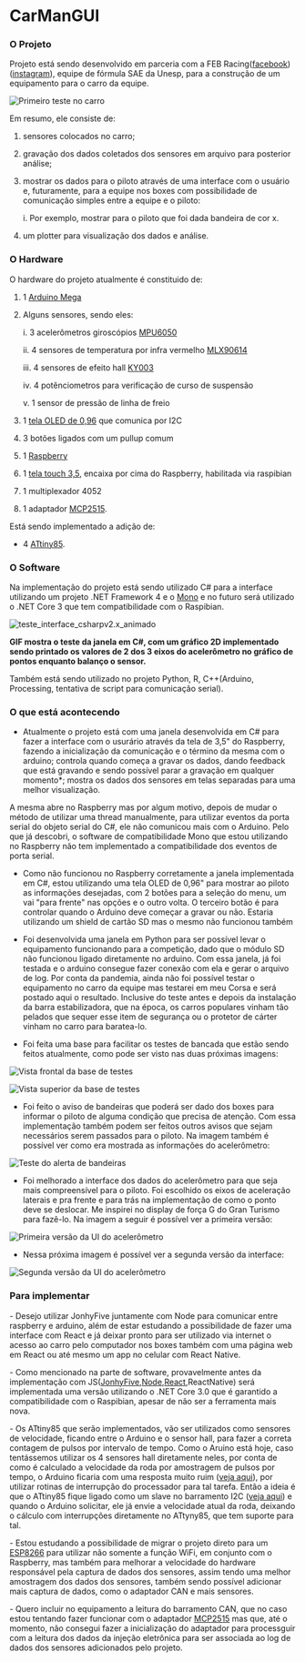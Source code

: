# CarManGUI

### O Projeto
 
Projeto está sendo desenvolvido em parceria com a FEB Racing([facebook](https://www.facebook.com/equipefebracing))([instagram](https://www.instagram.com/febracing/?hl=pt)), equipe de fórmula SAE da Unesp, para a construção de um equipamento para o carro da equipe.


![Primeiro teste no carro](static%2Fprimeiro_teste_no_carro.jpeg)


Em resumo, ele consiste de:

1. sensores colocados no carro;
2. gravação dos dados coletados dos sensores em arquivo para posterior análise;
3. mostrar os dados para o piloto através de uma interface com o usuário e, futuramente, para a equipe nos boxes com possibilidade de comunicação simples entre a equipe e o piloto:
   
    i. Por exemplo, mostrar para o piloto que foi dada bandeira de cor x.
4. um plotter para visualização dos dados e análise.


### O Hardware
   
O hardware do projeto atualmente é constituido de:

1. 1 [Arduino Mega](https://www.arduino.cc/en/Guide/ArduinoMega2560)
2. Alguns sensores, sendo eles:

   i. 3 acelerômetros giroscópios [MPU6050](https://www.letscontrolit.com/wiki/index.php/MPU6050)

   ii. 4 sensores de temperatura por infra vermelho [MLX90614](https://forum.arduino.cc/index.php?topic=577921.0)

   iii. 4 sensores de efeito hall [KY003](https://www.instructables.com/Arduino-Magnetic-FIELD-Detector-Using-the-KY-003-o/)

   iv. 4 potênciometros para verificação de curso de suspensão
   
    v. 1 sensor de pressão de linha de freio

3. 1 [tela OLED de 0,96](https://randomnerdtutorials.com/guide-for-oled-display-with-arduino/) que comunica por I2C
4. 3 botões ligados com um pullup comum
5. 1 [Raspberry](https://circuitdigest.com/simple-raspberry-pi-projects-for-beginners)
6. 1 [tela touch 3,5](https://www.youtube.com/watch?v=Fj3wq98pd20), encaixa por cima do Raspberry, habilitada via raspibian
7. 1 multiplexador 4052
8. 1 adaptador [MCP2515](https://www.electronicshub.org/arduino-mcp2515-can-bus-tutorial/).
 
  
Está sendo implementado a adição de:
  - 4 [ATtiny85](https://thewanderingengineer.com/2014/02/17/attiny-i2c-slave/).


### O Software

Na implementação do projeto está sendo utilizado C# para a interface utilizando um projeto .NET Framework 4 e o [Mono](https://www.mono-project.com/docs/getting-started/install/linux/#debian-ubuntu-and-derivatives) e no futuro será utilizado o .NET Core 3 que tem compatibilidade com o Raspibian.


![teste_interface_csharpv2.x_animado](static%2Fteste_interface_csharpv2.x_animado.gif)

__GIF mostra o teste da janela em C#, com um gráfico 2D implementado sendo printado os valores de 2 dos 3 eixos do acelerômetro no gráfico de pontos enquanto balanço o sensor.__

Também está sendo utilizado no projeto Python, R, C++(Arduino, Processing, tentativa de script para comunicação serial).


### O que está acontecendo


- Atualmente o projeto está com uma janela desenvolvida em C# para fazer a interface com o usurário através da tela de 3,5" do Raspberry, fazendo a inicialização da comunicação e o término da mesma com o arduino; controla quando começa a gravar os dados, dando feedback que está gravando e sendo possível parar a gravação em qualquer momento*; mostra os dados dos sensores em telas separadas para uma melhor visualização.


A mesma abre no Raspberry mas por algum motivo, depois de mudar o método de utilizar uma thread manualmente, para utilizar eventos da porta serial do objeto serial do C#, ele não comunicou mais com o Arduino. Pelo que já descobri, o software de compatibilidade Mono que estou utilizando no Raspberry não tem implementado a compatibilidade dos eventos de porta serial.


- Como não funcionou no Raspberry corretamente a janela implementada em C#, estou utilizando uma tela OLED de 0,96" para mostrar ao piloto as informações desejadas, com 2 botões para a seleção do menu, um vai "para frente" nas opções e o outro volta. O terceiro botão é para controlar quando o Arduino deve começar a gravar ou não. Estaria utilizando um shield de cartão SD mas o mesmo não funcionou também


- Foi desenvolvida uma janela em Python para ser possível levar o equipamento funcionando para a competição, dado que o módulo SD não funcionou ligado diretamente no arduino. Com essa janela, já foi testada e o arduino consegue fazer conexão com ela e gerar o arquivo de log. Por conta da pandemia, ainda não foi possível testar o equipamento no carro da equipe mas testarei em meu Corsa e será postado aqui o resultado. 
Inclusive do teste antes e depois da instalação da barra estabilizadora, que na época, os carros populares vinham tão pelados que sequer esse item de segurança ou o protetor de cárter vinham no carro para baratea-lo.


 - Foi feita uma base para facilitar os testes de bancada que estão sendo feitos atualmente, como pode ser visto nas duas próximas imagens:


![Vista frontal da base de testes](static%2Fbase_teste_v1.1_view2.jpeg)

![Vista superior da base de testes](static%2Fbase_teste_v1.1_view6.jpeg)


 - Foi feito o aviso de bandeiras que poderá ser dado dos boxes para informar o piloto de alguma condição que precisa de atenção. Com essa implementação também podem ser feitos outros avisos que sejam necessários serem passados para o piloto. Na imagem também é possível ver como era mostrada as informações do acelerômetro:


![Teste do alerta de bandeiras](static%2Fteste_alerta_bandeiras.gif)


 - Foi melhorado a interface dos dados do acelerômetro para que seja mais compreensível para o piloto. Foi escolhido os eixos de aceleração laterais e pra frente e para trás na implementação de como o ponto deve se deslocar. Me inspirei no display de força G do Gran Turismo para fazê-lo. Na imagem a seguir é possível ver a primeira versão:

![Primeira versão da UI do acelerômetro](static%2Fteste_UI_acelerometro_1.0.gif)


 - Nessa próxima imagem é possível ver a segunda versão da interface:

 
![Segunda versão da UI do acelerômetro](static%2Fteste_UI_acelerometro_1.1.gif)


### Para implementar

_-_ Desejo utilizar JonhyFive juntamente com Node para comunicar entre raspberry e arduino, além de estar estudando a possibilidade de fazer uma interface com React e já deixar pronto para ser utilizado via internet o acesso ao carro pelo computador nos boxes também com uma página web em React ou até mesmo um app no celular com React Native.

_-_ Como mencionado na parte de software, provavelmente antes da implementação com JS([JonhyFive](http://johnny-five.io/),[Node](https://www.instructables.com/NodeJs-and-Arduino/),[React](https://awot.net/en/guide/tutorial.html),ReactNative) será implementada uma versão utilizando o .NET Core 3.0 que é garantido a compatibilidade com o Raspibian, apesar de não ser a ferramenta mais nova.

_-_ Os ATtiny85 que serão implementados, vão ser utilizados como sensores de velocidade, ficando entre o Arduino e o sensor hall, para fazer a correta contagem de pulsos por intervalo de tempo. Como o Aruino está hoje, caso tentássemos utilizar os 4 sensores hall diretamente neles, por conta de como é calculado a velocidade da roda por amostragem de pulsos por tempo, o Arduino ficaria com uma resposta muito ruim ([veja aqui](https://forum.arduino.cc/index.php?topic=519300.0)), por utilizar rotinas de interrupção do processador para tal tarefa. Então a ideia é que o ATtiny85 fique ligado como um slave no barramento I2C ([veja aqui](https://thewanderingengineer.com/2014/02/17/attiny-i2c-slave/)) e quando o Arduino solicitar, ele já envie a velocidade atual da roda, deixando o cálculo com interrupções diretamente no ATtyny85, que tem suporte para tal.

_-_ Estou estudando a possibilidade de migrar o projeto direto para um [ESP8266](https://github.com/esp8266/Arduino) para utilizar não somente a função WiFi, em conjunto com o Raspberry, mas também para melhorar a velocidade do hardware responsável pela captura de dados dos sensores, assim tendo uma melhor amostragem dos dados dos sensores, também sendo possível adicionar mais captura de dados, como o adaptador CAN e mais sensores.

_-_ Quero incluir no equipamento a leitura do barramento CAN, que no caso estou tentando fazer funcionar com o adaptador [MCP2515](https://www.electronicshub.org/arduino-mcp2515-can-bus-tutorial/) mas que, até o momento, não consegui fazer a inicialização do adaptador para processguir com a leitura dos dados da injeção eletrônica para ser associada ao log de dados dos sensores adicionados pelo projeto.
